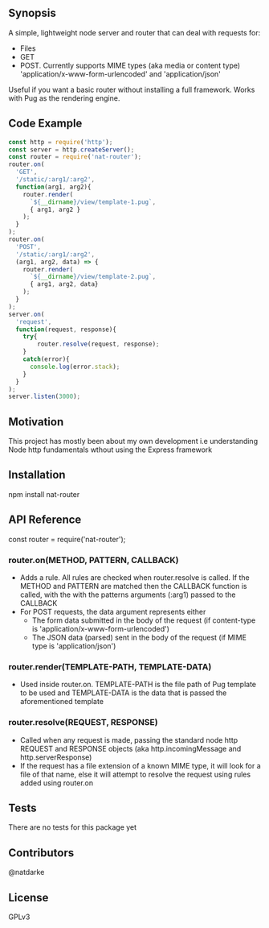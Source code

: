 ## Synopsis

A simple, lightweight node server and router that can deal with requests for:

* Files
* GET
* POST. Currently supports MIME types (aka media or content type) 'application/x-www-form-urlencoded' and 'application/json'

Useful if you want a basic router without installing a full framework. Works with Pug as the rendering engine.
    

## Code Example

```JavaScript
const http = require('http');
const server = http.createServer();
const router = require('nat-router');
router.on(
  'GET', 
  '/static/:arg1/:arg2', 
  function(arg1, arg2){
    router.render( 
      `${__dirname}/view/template-1.pug`, 
      { arg1, arg2 }
    );
  }
);
router.on(
  'POST', 
  '/static/:arg1/:arg2',
  (arg1, arg2, data) => {
    router.render( 
      `${__dirname}/view/template-2.pug`, 
      { arg1, arg2, data}
    );
  }
);
server.on(
  'request',
  function(request, response){
    try{
        router.resolve(request, response);
    }
    catch(error){
      console.log(error.stack);
    }
  }
);
server.listen(3000);
```

## Motivation

This project has mostly been about my own development i.e understanding Node http fundamentals wthout using the Express framework

## Installation

npm install nat-router

## API Reference

const router = require('nat-router');

### router.on(METHOD, PATTERN, CALLBACK)
* Adds a rule. All rules are checked when router.resolve is called. If the METHOD and PATTERN are matched then the CALLBACK function is called, with the with the patterns arguments (:arg1) passed to the CALLBACK 
* For POST requests, the data argument represents either 
   - The form data submitted in the body of the request (if content-type is 'application/x-www-form-urlencoded')  
   - The JSON data (parsed) sent in the body of the request (if MIME type is 'application/json')

### router.render(TEMPLATE-PATH, TEMPLATE-DATA)
* Used inside router.on. TEMPLATE-PATH is the file path of Pug template to be used and TEMPLATE-DATA is the data that is passed the aforementioned template

### router.resolve(REQUEST, RESPONSE)
* Called when any request is made, passing the standard node http REQUEST and RESPONSE objects (aka http.incomingMessage and http.serverResponse)
* If the request has a file extension of a known MIME type, it will look for a file of that name, else it will attempt to resolve the request using rules added using router.on

## Tests

There are no tests for this package yet

## Contributors

@natdarke

## License

GPLv3